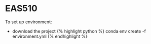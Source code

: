 # EAS510
To set up environment:
- download the project
{% highlight python %}
conda env create -f environment.yml
{% endhighlight %}
